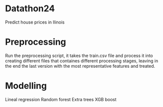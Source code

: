 # Datathon24
Predict house prices in Ilinois

# Preprocessing
Run the preprocessing script, it takes the train.csv file and process it into creating different files that containes different processing stages, leaving in the end the last version with the most representative features and treated.

# Modelling

Lineal regression
Random forest
Extra trees
XGB boost